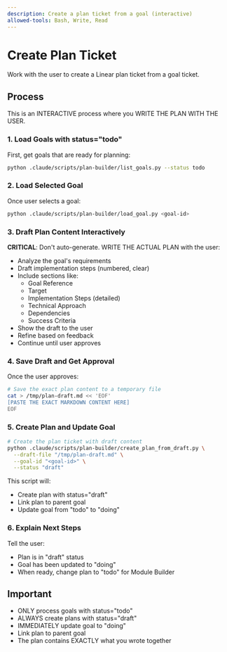 ```yaml
---
description: Create a plan ticket from a goal (interactive)
allowed-tools: Bash, Write, Read
---
```


# Create Plan Ticket

Work with the user to create a Linear plan ticket from a goal ticket.

## Process

This is an INTERACTIVE process where you WRITE THE PLAN WITH THE USER.

### 1. Load Goals with status="todo"

First, get goals that are ready for planning:

```bash
python .claude/scripts/plan-builder/list_goals.py --status todo
```

### 2. Load Selected Goal

Once user selects a goal:

```bash
python .claude/scripts/plan-builder/load_goal.py <goal-id>
```

### 3. Draft Plan Content Interactively

**CRITICAL**: Don't auto-generate. WRITE THE ACTUAL PLAN with the user:

- Analyze the goal's requirements
- Draft implementation steps (numbered, clear)
- Include sections like:
  - Goal Reference
  - Target
  - Implementation Steps (detailed)
  - Technical Approach
  - Dependencies
  - Success Criteria
- Show the draft to the user
- Refine based on feedback
- Continue until user approves

### 4. Save Draft and Get Approval

Once the user approves:

```bash
# Save the exact plan content to a temporary file
cat > /tmp/plan-draft.md << 'EOF'
[PASTE THE EXACT MARKDOWN CONTENT HERE]
EOF
```

### 5. Create Plan and Update Goal

```bash
# Create the plan ticket with draft content
python .claude/scripts/plan-builder/create_plan_from_draft.py \
  --draft-file "/tmp/plan-draft.md" \
  --goal-id "<goal-id>" \
  --status "draft"
```

This script will:
- Create plan with status="draft"
- Link plan to parent goal
- Update goal from "todo" to "doing"

### 6. Explain Next Steps

Tell the user:
- Plan is in "draft" status
- Goal has been updated to "doing"
- When ready, change plan to "todo" for Module Builder

## Important

- ONLY process goals with status="todo"
- ALWAYS create plans with status="draft"
- IMMEDIATELY update goal to "doing"
- Link plan to parent goal
- The plan contains EXACTLY what you wrote together
